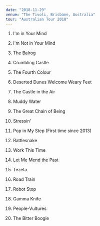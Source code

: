 ```yaml
---
date: "2018-11-29"
venue: "The Tivoli, Brisbane, Australia"
tour: "Australian Tour 2018"
---
```



 1. I'm in Your Mind

 2. I'm Not in Your Mind

 3. The Balrog

 4. Crumbling Castle

 5. The Fourth Colour

 6. Deserted Dunes Welcome Weary Feet

 7. The Castle in the Air

 8. Muddy Water

 9. The Great Chain of Being

10. Stressin'

11. Pop in My Step
    (First time since 2013)

12. Rattlesnake

13. Work This Time

14. Let Me Mend the Past

15. Tezeta

16. Road Train

17. Robot Stop

18. Gamma Knife

19. People-Vultures

20. The Bitter Boogie


